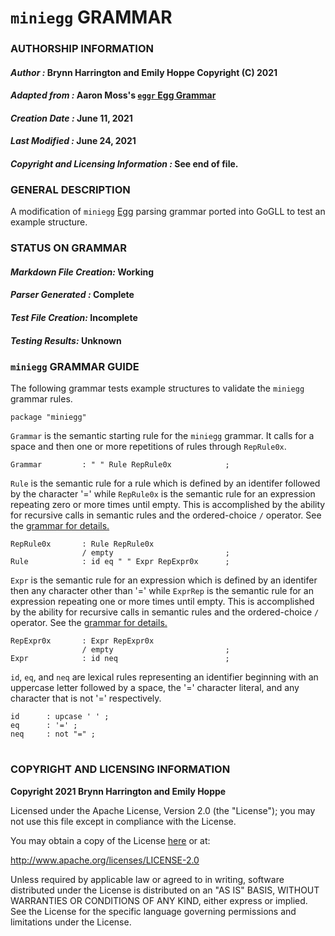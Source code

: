 # **`miniegg` GRAMMAR**
### **AUTHORSHIP INFORMATION**
#### *Author :* Brynn Harrington and Emily Hoppe Copyright (C) 2021
#### *Adapted from :* Aaron Moss's [`eggr` Egg Grammar](https://github.com/bruceiv/egg/blob/deriv/grammars/miniegg.egg)
#### *Creation Date :* June 11, 2021 
#### *Last Modified :* June 24, 2021
#### *Copyright and Licensing Information :* See end of file.

###  **GENERAL DESCRIPTION**
A modification of `miniegg` [Egg](https://github.com/bruceiv/egg/blob/deriv/grammars/miniegg.egg) parsing grammar ported into GoGLL to test an example structure.
### **STATUS ON GRAMMAR**
#### *Markdown File Creation:* Working
#### *Parser Generated :* Complete
#### *Test File Creation:* Incomplete
#### *Testing Results:* Unknown
### **`miniegg` GRAMMAR GUIDE**
The following grammar tests example structures to validate the `miniegg` grammar rules. 
```
package "miniegg"
```
`Grammar` is the semantic starting rule for the `miniegg` grammar. It calls for a space and then one or more repetitions of rules through `RepRule0x`.
```
Grammar         : " " Rule RepRule0x            ;
```
`Rule` is the semantic rule for a rule which is defined by an identifer followed by the character '=' while `RepRule0x` is the semantic rule for an expression repeating zero or more times until empty. This is accomplished by the ability for recursive calls in semantic rules and the ordered-choice `/` operator. See the [grammar for details.](../../gogll.md)
```
RepRule0x       : Rule RepRule0x
                / empty                         ;
Rule            : id eq " " Expr RepExpr0x      ;
```
`Expr` is the semantic rule for an expression which is defined by an identifer then any character other than '=' while `ExprRep` is the semantic rule for an expression repeating one or more times until empty. This is accomplished by the ability for recursive calls in semantic rules and the ordered-choice `/` operator. See the [grammar for details.](../../gogll.md)
```
RepExpr0x       : Expr RepExpr0x
                / empty                         ;
Expr            : id neq                        ; 
```
`id`, `eq`, and `neq` are lexical rules representing an identifier beginning with an uppercase letter followed by a space, the '=' character literal, and any character that is not '=' respectively. 
```
id      : upcase ' ' ; 
eq      : '=' ; 
neq     : not "=" ;

```
#
### **COPYRIGHT AND LICENSING INFORMATION**
**Copyright 2021 Brynn Harrington and Emily Hoppe**

Licensed under the Apache License, Version 2.0 (the "License"); you may not use this file except in compliance with the License.

You may obtain a copy of the License [here](http://www.apache.org/licenses/LICENSE-2.0) or at:

http://www.apache.org/licenses/LICENSE-2.0

Unless required by applicable law or agreed to in writing, software distributed under the License is distributed on an "AS IS" BASIS, WITHOUT WARRANTIES OR CONDITIONS OF ANY KIND, either express or implied. See the License for the specific language governing permissions and limitations under the License.